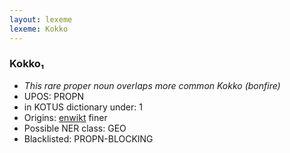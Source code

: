 ```yaml
---
layout: lexeme
lexeme: Kokko
---
```


###  Kokko₁

* _This rare proper noun overlaps more common *Kokko* (bonfire)_
* UPOS:  PROPN
* in KOTUS dictionary under:  1
* Origins: [enwikt](https://en.wiktionary.org/wiki/Kokko) finer 
* Possible NER class:  GEO
* Blacklisted:  PROPN-BLOCKING

